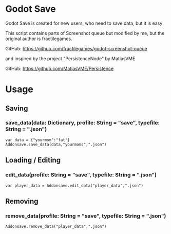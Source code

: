 # Godot Save
Godot Save is created for new users, who need to save data, but it is easy

This script contains parts of Screenshot queue but modified by me, 
but the original author is fractilegames.

GitHub: https://github.com/fractilegames/godot-screenshot-queue

and inspired by the project "PersistenceNode" by MatiasVME

GitHub: https://github.com/MatiasVME/Persistence

<h1>Usage</h1>
<h2>Saving</h2>
<h3>save_data(data: Dictionary, profile: String = "save", typefile: String = ".json")</h3>

```gdscript
var data = {"yourmom":"fat"}
Addonsave.save_data(data,"yourmoms",".json")
```
<h2>Loading / Editing</h2>
<h3>edit_data(profile: String = "save", typefile: String = ".json")</h3>

```gdscript
var player_data = Addonsave.edit_data("player_data",".json")
```
<h2>Removing</h2>
<h3>remove_data(profile: String = "save", typefile: String = ".json")</h3>

```gdscript
Addonsave.remove_data("player_data",".json")
```
